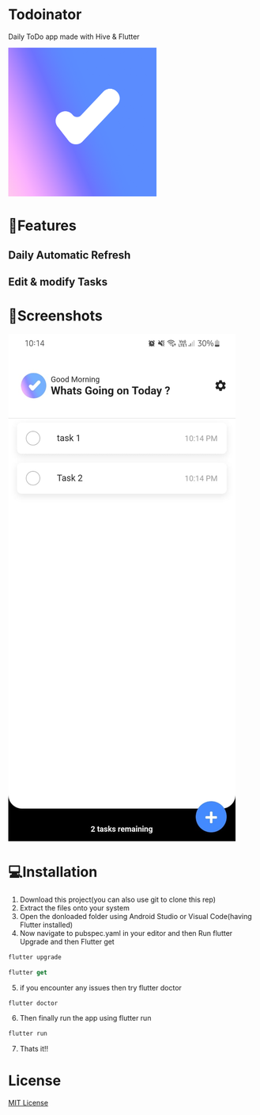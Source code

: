 # Todoinator

Daily ToDo app made with Hive & Flutter

<img src="https://github.com/Afroz-Shaikh/Todoinator/blob/main/Frame%201.png" alt="s1" width="300">

# 🚀Features
## Daily Automatic Refresh 
## Edit & modify Tasks  



# 📱Screenshots


![image](https://github.com/Afroz-Shaikh/Todoinator/blob/main/assets/Screen1.jpeg)








# 💻Installation

1) Download this project(you can also use git to clone this rep)
2) Extract the files onto your system
3) Open the donloaded folder using Android Studio or Visual Code(having Flutter installed)
4) Now navigate to pubspec.yaml in your editor and then Run flutter Upgrade and then Flutter get
```dart
flutter upgrade
```
```dart
flutter get
```
5) if you encounter any issues then try flutter doctor
```dart
flutter doctor
```
6) Then finally run the app using flutter run
```dart
flutter run
```
7) Thats it!! 

# License
<a href="https://github.com/Afroz-Shaikh/happify-app/blob/master/LICENSE">MIT License</a>
